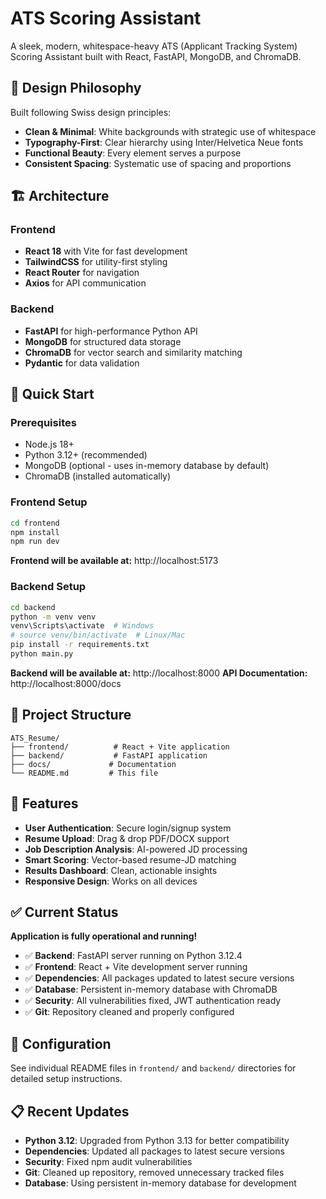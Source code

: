 # ATS Scoring Assistant

A sleek, modern, whitespace-heavy ATS (Applicant Tracking System) Scoring Assistant built with React, FastAPI, MongoDB, and ChromaDB.

## 🎨 Design Philosophy

Built following Swiss design principles:
- **Clean & Minimal**: White backgrounds with strategic use of whitespace
- **Typography-First**: Clear hierarchy using Inter/Helvetica Neue fonts
- **Functional Beauty**: Every element serves a purpose
- **Consistent Spacing**: Systematic use of spacing and proportions

## 🏗️ Architecture

### Frontend
- **React 18** with Vite for fast development
- **TailwindCSS** for utility-first styling
- **React Router** for navigation
- **Axios** for API communication

### Backend
- **FastAPI** for high-performance Python API
- **MongoDB** for structured data storage
- **ChromaDB** for vector search and similarity matching
- **Pydantic** for data validation

## 🚀 Quick Start

### Prerequisites
- Node.js 18+
- Python 3.12+ (recommended)
- MongoDB (optional - uses in-memory database by default)
- ChromaDB (installed automatically)

### Frontend Setup
```bash
cd frontend
npm install
npm run dev
```
**Frontend will be available at:** http://localhost:5173

### Backend Setup
```bash
cd backend
python -m venv venv
venv\Scripts\activate  # Windows
# source venv/bin/activate  # Linux/Mac
pip install -r requirements.txt
python main.py
```
**Backend will be available at:** http://localhost:8000
**API Documentation:** http://localhost:8000/docs

## 📁 Project Structure

```
ATS_Resume/
├── frontend/          # React + Vite application
├── backend/           # FastAPI application
├── docs/             # Documentation
└── README.md         # This file
```

## 🎯 Features

- **User Authentication**: Secure login/signup system
- **Resume Upload**: Drag & drop PDF/DOCX support
- **Job Description Analysis**: AI-powered JD processing
- **Smart Scoring**: Vector-based resume-JD matching
- **Results Dashboard**: Clean, actionable insights
- **Responsive Design**: Works on all devices

## ✅ Current Status

**Application is fully operational and running!**

- ✅ **Backend**: FastAPI server running on Python 3.12.4
- ✅ **Frontend**: React + Vite development server running
- ✅ **Dependencies**: All packages updated to latest secure versions
- ✅ **Database**: Persistent in-memory database with ChromaDB
- ✅ **Security**: All vulnerabilities fixed, JWT authentication ready
- ✅ **Git**: Repository cleaned and properly configured

## 🔧 Configuration

See individual README files in `frontend/` and `backend/` directories for detailed setup instructions.

## 📋 Recent Updates

- **Python 3.12**: Upgraded from Python 3.13 for better compatibility
- **Dependencies**: Updated all packages to latest secure versions
- **Security**: Fixed npm audit vulnerabilities
- **Git**: Cleaned up repository, removed unnecessary tracked files
- **Database**: Using persistent in-memory database for development
